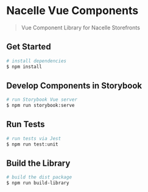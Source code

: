# Nacelle Vue Components

> Vue Component Library for Nacelle Storefronts

## Get Started

```bash
# install dependencies
$ npm install
```

## Develop Components in Storybook

```bash
# run Storybook Vue server
$ npm run storybook:serve
```

## Run Tests

```bash
# run tests via Jest
$ npm run test:unit
```

## Build the Library

```bash
# build the dist package 
$ npm run build-library  
```
